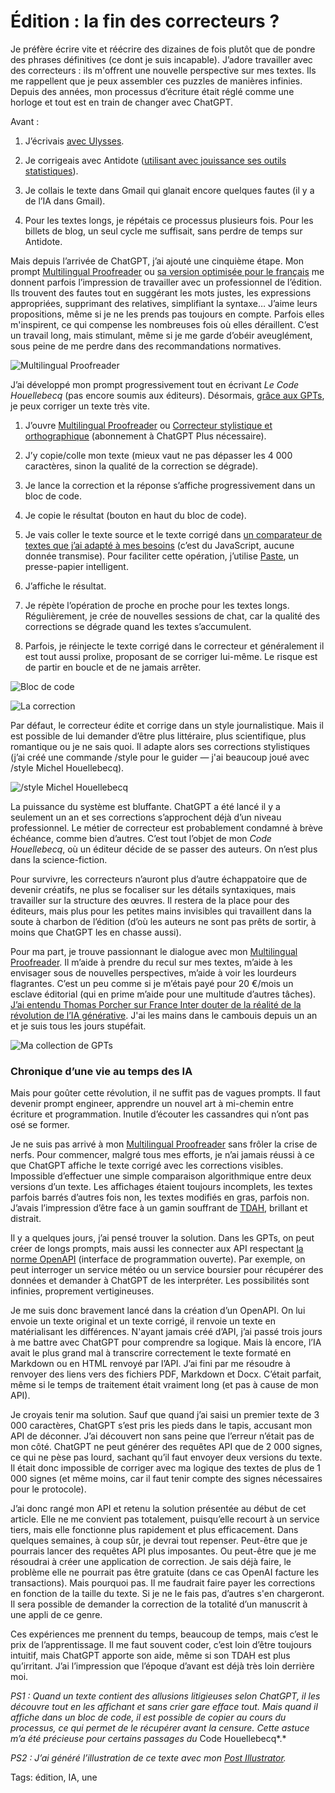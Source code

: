 # Édition : la fin des correcteurs ?

Je préfère écrire vite et réécrire des dizaines de fois plutôt que de pondre des phrases définitives (ce dont je suis incapable). J’adore travailler avec des correcteurs : ils m'offrent une nouvelle perspective sur mes textes. Ils me rappellent que je peux assembler ces puzzles de manières infinies. Depuis des années, mon processus d’écriture était réglé comme une horloge et tout est en train de changer avec ChatGPT.

Avant :

1. J’écrivais [avec Ulysses](https://tcrouzet.com/2015/04/02/revolutionner-lecriture-ou-comment-ecrire-avec-ulysses/).

2. Je corrigeais avec Antidote ([utilisant avec jouissance ses outils statistiques](https://tcrouzet.com/2016/03/26/tu-ecris-comme-qui/)).

3. Je collais le texte dans Gmail qui glanait encore quelques fautes (il y a de l’IA dans Gmail).

4. Pour les textes longs, je répétais ce processus plusieurs fois. Pour les billets de blog, un seul cycle me suffisait, sans perdre de temps sur Antidote.

Mais depuis l’arrivée de ChatGPT, j’ai ajouté une cinquième étape. Mon prompt [Multilingual Proofreader](https://chat.openai.com/g/g-mvRchQNzO-multilingual-proofreader-target-your-audience) ou [sa version optimisée pour le français](https://chat.openai.com/g/g-Va8wZpG1s-correcteur-stylistique-et-orthographique) me donnent parfois l’impression de travailler avec un professionnel de l’édition. Ils trouvent des fautes tout en suggérant les mots justes, les expressions appropriées, supprimant des relatives, simplifiant la syntaxe… J’aime leurs propositions, même si je ne les prends pas toujours en compte. Parfois elles m'inspirent, ce qui compense les nombreuses fois où elles déraillent. C’est un travail long, mais stimulant, même si je me garde d’obéir aveuglément, sous peine de me perdre dans des recommandations normatives.

![Multilingual Proofreader](https://tcrouzet.com/images_tc/2023/12/proof01.png)

J’ai développé mon prompt progressivement tout en écrivant *Le Code Houellebecq* (pas encore soumis aux éditeurs). Désormais, [grâce aux GPTs](https://gpt.tcrouzet.com/), je peux corriger un texte très vite.

1. J’ouvre [Multilingual Proofreader](https://chat.openai.com/g/g-mvRchQNzO-multilingual-proofreader-target-your-audience) ou [Correcteur stylistique et orthographique](https://chat.openai.com/g/g-Va8wZpG1s-correcteur-stylistique-et-orthographique) (abonnement à ChatGPT Plus nécessaire).

2. J’y copie/colle mon texte (mieux vaut ne pas dépasser les 4 000 caractères, sinon la qualité de la correction se dégrade).

3. Je lance la correction et la réponse s’affiche progressivement dans un bloc de code.

4. Je copie le résultat (bouton en haut du bloc de code).

5. Je vais coller le texte source et le texte corrigé dans [un comparateur de textes que j’ai adapté à mes besoins](https://diff.tcrouzet.com/) (c’est du JavaScript, aucune donnée transmise). Pour faciliter cette opération, j’utilise [Paste](https://pasteapp.io/), un presse-papier intelligent.

6. J’affiche le résultat.

7. Je répète l’opération de proche en proche pour les textes longs. Régulièrement, je crée de nouvelles sessions de chat, car la qualité des corrections se dégrade quand les textes s’accumulent.

8. Parfois, je réinjecte le texte corrigé dans le correcteur et généralement il est tout aussi prolixe, proposant de se corriger lui-même. Le risque est de partir en boucle et de ne jamais arrêter.

![Bloc de code](https://tcrouzet.com/images_tc/2023/12/proof02.png)

![La correction](https://tcrouzet.com/images_tc/2023/12/proof04.png)

Par défaut, le correcteur édite et corrige dans un style journalistique. Mais il est possible de lui demander d’être plus littéraire, plus scientifique, plus romantique ou je ne sais quoi. Il adapte alors ses corrections stylistiques (j’ai créé une commande /style pour le guider — j'ai beaucoup joué avec /style Michel Houellebecq).

![/style Michel Houellebecq](https://tcrouzet.com/images_tc/2023/12/proof05.png)

La puissance du système est bluffante. ChatGPT a été lancé il y a seulement un an et ses corrections s’approchent déjà d’un niveau professionnel. Le métier de correcteur est probablement condamné à brève échéance, comme bien d’autres. C’est tout l’objet de mon *Code Houellebecq*, où un éditeur décide de se passer des auteurs. On n’est plus dans la science-fiction.

Pour survivre, les correcteurs n’auront plus d’autre échappatoire que de devenir créatifs, ne plus se focaliser sur les détails syntaxiques, mais travailler sur la structure des œuvres. Il restera de la place pour des éditeurs, mais plus pour les petites mains invisibles qui travaillent dans la soute à charbon de l’édition (d’où les auteurs ne sont pas prêts de sortir, à moins que ChatGPT les en chasse aussi).

Pour ma part, je trouve passionnant le dialogue avec mon [Multilingual Proofreader](https://chat.openai.com/g/g-mvRchQNzO-multilingual-proofreader-target-your-audience). Il m’aide à prendre du recul sur mes textes, m’aide à les envisager sous de nouvelles perspectives, m’aide à voir les lourdeurs flagrantes. C’est un peu comme si je m’étais payé pour 20 €/mois un esclave éditorial (qui en prime m’aide pour une multitude d’autres tâches). [J’ai entendu Thomas Porcher sur France Inter douter de la réalité de la révolution de l’IA générative](https://www.radiofrance.fr/franceinter/podcasts/le-debat-economique/le-debat-eco-du-vendredi-01-decembre-2023-1895306). J'ai les mains dans le cambouis depuis un an et je suis tous les jours stupéfait.

![Ma collection de GPTs](https://tcrouzet.com/images_tc/2023/12/proof06.png)

### Chronique d’une vie au temps des IA

Mais pour goûter cette révolution, il ne suffit pas de vagues prompts. Il faut devenir prompt engineer, apprendre un nouvel art à mi-chemin entre écriture et programmation. Inutile d’écouter les cassandres qui n’ont pas osé se former.

Je ne suis pas arrivé à mon [Multilingual Proofreader](https://chat.openai.com/g/g-mvRchQNzO-multilingual-proofreader-target-your-audience) sans frôler la crise de nerfs. Pour commencer, malgré tous mes efforts, je n’ai jamais réussi à ce que ChatGPT affiche le texte corrigé avec les corrections visibles. Impossible d’effectuer une simple comparaison algorithmique entre deux versions d’un texte. Les affichages étaient toujours incomplets, les textes parfois barrés d’autres fois non, les textes modifiés en gras, parfois non. J’avais l’impression d’être face à un gamin souffrant de [TDAH](https://www.inserm.fr/c-est-quoi/minute-dattention-cest-quoi-le-tdah), brillant et distrait.

Il y a quelques jours, j’ai pensé trouver la solution. Dans les GPTs, on peut créer de longs prompts, mais aussi les connecter aux API respectant [la norme OpenAPI](https://www.openapis.org/) (interface de programmation ouverte). Par exemple, on peut interroger un service météo ou un service boursier pour récupérer des données et demander à ChatGPT de les interpréter. Les possibilités sont infinies, proprement vertigineuses.

Je me suis donc bravement lancé dans la création d’un OpenAPI. On lui envoie un texte original et un texte corrigé, il renvoie un texte en matérialisant les différences. N'ayant jamais créé d’API, j’ai passé trois jours à me battre avec ChatGPT pour comprendre sa logique. Mais là encore, l’IA avait le plus grand mal à transcrire correctement le texte formaté en Markdown ou en HTML renvoyé par l’API. J’ai fini par me résoudre à renvoyer des liens vers des fichiers PDF, Markdown et Docx. C’était parfait, même si le temps de traitement était vraiment long (et pas à cause de mon API).

Je croyais tenir ma solution. Sauf que quand j’ai saisi un premier texte de 3 000 caractères, ChatGPT s’est pris les pieds dans le tapis, accusant mon API de déconner. J’ai découvert non sans peine que l’erreur n’était pas de mon côté. ChatGPT ne peut générer des requêtes API que de 2 000 signes, ce qui ne pèse pas lourd, sachant qu’il faut envoyer deux versions du texte. Il était donc impossible de corriger avec ma logique des textes de plus de 1 000 signes (et même moins, car il faut tenir compte des signes nécessaires pour le protocole).

J’ai donc rangé mon API et retenu la solution présentée au début de cet article. Elle ne me convient pas totalement, puisqu’elle recourt à un service tiers, mais elle fonctionne plus rapidement et plus efficacement. Dans quelques semaines, à coup sûr, je devrai tout repenser. Peut-être que je pourrais lancer des requêtes API plus imposantes. Ou peut-être que je me résoudrai à créer une application de correction. Je sais déjà faire, le problème elle ne pourrait pas être gratuite (dans ce cas OpenAI facture les transactions). Mais pourquoi pas. Il me faudrait faire payer les corrections en fonction de la taille du texte. Si je ne le fais pas, d’autres s'en chargeront. Il sera possible de demander la correction de la totalité d’un manuscrit à une appli de ce genre.

Ces expériences me prennent du temps, beaucoup de temps, mais c’est le prix de l’apprentissage. Il me faut souvent coder, c’est loin d’être toujours intuitif, mais ChatGPT apporte son aide, même si son TDAH est plus qu’irritant. J’ai l’impression que l’époque d’avant est déjà très loin derrière moi.

*PS1 : Quand un texte contient des allusions litigieuses selon ChatGPT, il les découvre tout en les affichant et sans crier gare efface tout. Mais quand il affiche dans un bloc de code, il est possible de copier au cours du processus, ce qui permet de le récupérer avant la censure. Cette astuce m’a été précieuse pour certains passages du* Code Houellebecq*.*

*PS2 : J’ai généré l’illustration de ce texte avec mon [Post Illustrator](https://chat.openai.com/g/g-klBz7W0Gn-post-illustrator-maximize-ctr).*

Tags: édition, IA, une
